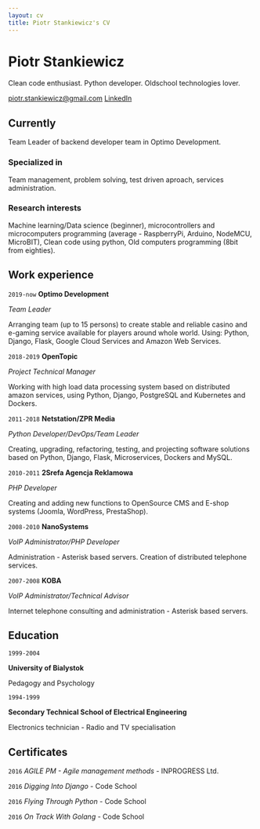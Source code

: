 ```yaml
---
layout: cv
title: Piotr Stankiewicz's CV
---
```

# Piotr Stankiewicz
Clean code enthusiast. Python developer. Oldschool technologies lover.

<div id="webaddress">
  <a href="mailto:piotr.stankiewicz@gmail.com">piotr.stankiewicz@gmail.com</a>
  <a href="https://bit.ly/35InGRw">LinkedIn</a>
</div>


## Currently

Team Leader of backend developer team in Optimo Development.

### Specialized in

Team management, problem solving, test driven aproach, services administration.


### Research interests

Machine learning/Data science (beginner), microcontrollers and microcomputers programming
(average - RaspberryPi, Arduino, NodeMCU, MicroBIT),
Clean code using python, Old computers programming (8bit from eighties).

## Work experience
`2019-now` __Optimo Development__

*Team Leader*

Arranging team (up to 15 persons) to create stable and reliable casino and e-gaming service available
for players around whole world. Using: Python, Django, Flask, Google Cloud Services and Amazon Web Services.

`2018-2019` __OpenTopic__

*Project Technical Manager*

Working with high load data processing system based on distributed amazon services, using Python,
Django, PostgreSQL and Kubernetes and Dockers.

`2011-2018` __Netstation/ZPR Media__

*Python Developer/DevOps/Team Leader*

Creating, upgrading, refactoring, testing, and projecting software solutions based on
Python, Django, Flask, Microservices, Dockers and MySQL.

`2010-2011` __2Srefa Agencja Reklamowa__

*PHP Developer*

Creating and adding new functions to OpenSource CMS and E-shop systems (Joomla, WordPress, PrestaShop).

`2008-2010` __NanoSystems__

*VoIP Administrator/PHP Developer*

 Administration - Asterisk based servers.
 Creation of distributed telephone services.

`2007-2008` __KOBA__

 *VoIP Administrator/Technical Advisor*
 
 Internet telephone consulting and administration - Asterisk based servers.


## Education

`1999-2004`

__University of Bialystok__

Pedagogy and Psychology

`1994-1999`

__Secondary Technical School of Electrical Engineering__

Electronics technician - Radio and TV specialisation


## Certificates

`2016`
*AGILE PM - Agile management methods* - INPROGRESS Ltd.

`2016`
*Digging Into Django* - Code School

`2016`
*Flying Through Python* - Code School

`2016`
*On Track With Golang* - Code School






<!-- ### Footer

Last updated: Oct 2020 -->


